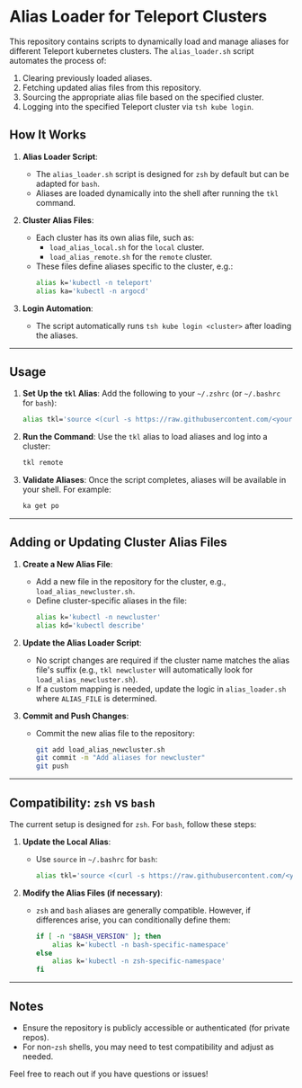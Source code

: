 # Alias Loader for Teleport Clusters

This repository contains scripts to dynamically load and manage aliases for different Teleport kubernetes clusters. The `alias_loader.sh` script automates the process of:
1. Clearing previously loaded aliases.
2. Fetching updated alias files from this repository.
3. Sourcing the appropriate alias file based on the specified cluster.
4. Logging into the specified Teleport cluster via `tsh kube login`.

## How It Works

1. **Alias Loader Script**:
   - The `alias_loader.sh` script is designed for `zsh` by default but can be adapted for `bash`.
   - Aliases are loaded dynamically into the shell after running the `tkl` command.

2. **Cluster Alias Files**:
   - Each cluster has its own alias file, such as:
     - `load_alias_local.sh` for the `local` cluster.
     - `load_alias_remote.sh` for the `remote` cluster.
   - These files define aliases specific to the cluster, e.g.:
     ```bash
     alias k='kubectl -n teleport'
     alias ka='kubectl -n argocd'
     ```

3. **Login Automation**:
   - The script automatically runs `tsh kube login <cluster>` after loading the aliases.

---

## Usage

1. **Set Up the `tkl` Alias**:
   Add the following to your `~/.zshrc` (or `~/.bashrc` for `bash`):
   ```bash
   alias tkl='source <(curl -s https://raw.githubusercontent.com/<your-username>/<repo-name>/main/alias_loader.sh)'
   ```

2. **Run the Command**:
   Use the `tkl` alias to load aliases and log into a cluster:
   ```bash
   tkl remote
   ```

3. **Validate Aliases**:
   Once the script completes, aliases will be available in your shell. For example:
   ```bash
   ka get po
   ```

---

## Adding or Updating Cluster Alias Files

1. **Create a New Alias File**:
   - Add a new file in the repository for the cluster, e.g., `load_alias_newcluster.sh`.
   - Define cluster-specific aliases in the file:
     ```bash
     alias k='kubectl -n newcluster'
     alias kd='kubectl describe'
     ```

2. **Update the Alias Loader Script**:
   - No script changes are required if the cluster name matches the alias file's suffix (e.g., `tkl newcluster` will automatically look for `load_alias_newcluster.sh`).
   - If a custom mapping is needed, update the logic in `alias_loader.sh` where `ALIAS_FILE` is determined.

3. **Commit and Push Changes**:
   - Commit the new alias file to the repository:
     ```bash
     git add load_alias_newcluster.sh
     git commit -m "Add aliases for newcluster"
     git push
     ```

---

## Compatibility: `zsh` vs `bash`

The current setup is designed for `zsh`. For `bash`, follow these steps:

1. **Update the Local Alias**:
   - Use `source` in `~/.bashrc` for `bash`:
     ```bash
     alias tkl='source <(curl -s https://raw.githubusercontent.com/<your-username>/<repo-name>/main/alias_loader.sh)'
     ```

2. **Modify the Alias Files (if necessary)**:
   - `zsh` and `bash` aliases are generally compatible. However, if differences arise, you can conditionally define them:
     ```bash
     if [ -n "$BASH_VERSION" ]; then
         alias k='kubectl -n bash-specific-namespace'
     else
         alias k='kubectl -n zsh-specific-namespace'
     fi
     ```

---

## Notes

- Ensure the repository is publicly accessible or authenticated (for private repos).
- For non-`zsh` shells, you may need to test compatibility and adjust as needed.

Feel free to reach out if you have questions or issues!